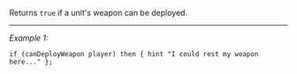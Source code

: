 Returns `true` if a unit's weapon can be deployed.


---
*Example 1:*
```sqf
if (canDeployWeapon player) then { hint "I could rest my weapon here..." };
```